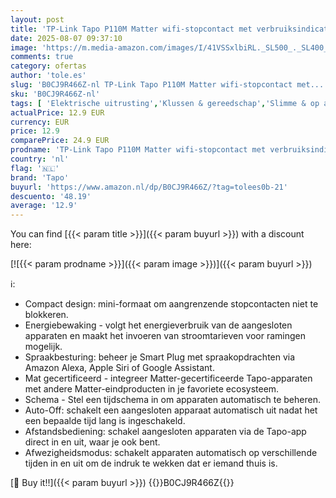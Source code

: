 ```yaml
---
layout: post
title: 'TP-Link Tapo P110M Matter wifi-stopcontact met verbruiksindicator  mat smart home  werkt met Matter  Alexa  Google Home  SmartThings  Tapo app  spraakbediening  externe toegang  geen hub nodig'
date: 2025-08-07 09:37:10
image: 'https://m.media-amazon.com/images/I/41VSSxlbiRL._SL500_._SL400_.jpg'
comments: true
category: ofertas
author: 'tole.es'
slug: 'B0CJ9R466Z-nl TP-Link Tapo P110M Matter wifi-stopcontact met...'
sku: 'B0CJ9R466Z-nl'
tags: [ 'Elektrische uitrusting','Klussen & gereedschap','Slimme & op afstand bedienbare stekkers','Stopcontacten & accessoires','tapo','🇳🇱', ]
actualPrice: 12.9 EUR
currency: EUR
price: 12.9
comparePrice: 24.9 EUR
prodname: 'TP-Link Tapo P110M Matter wifi-stopcontact met verbruiksindicator  mat smart home  werkt met Matter  Alexa  Google Home  SmartThings  Tapo app  spraakbediening  externe toegang  geen hub nodig'
country: 'nl'
flag: '🇳🇱'
brand: 'Tapo'
buyurl: 'https://www.amazon.nl/dp/B0CJ9R466Z/?tag=tolees0b-21'
descuento: '48.19'
average: '12.9'
---
```


You can find [{{< param title >}}]({{< param buyurl >}}) with a discount here:

[![{{< param prodname >}}]({{< param image >}})]({{< param buyurl >}})

ℹ️:

- Compact design: mini-formaat om aangrenzende stopcontacten niet te blokkeren.
- Energiebewaking - volgt het energieverbruik van de aangesloten apparaten en maakt het invoeren van stroomtarieven voor ramingen mogelijk.
- Spraakbesturing: beheer je Smart Plug met spraakopdrachten via Amazon Alexa, Apple Siri of Google Assistant.
- Mat gecertificeerd - integreer Matter-gecertificeerde Tapo-apparaten met andere Matter-eindproducten in je favoriete ecosysteem.
- Schema - Stel een tijdschema in om apparaten automatisch te beheren.
- Auto-Off: schakelt een aangesloten apparaat automatisch uit nadat het een bepaalde tijd lang is ingeschakeld.
- Afstandsbediening: schakel aangesloten apparaten via de Tapo-app direct in en uit, waar je ook bent.
- Afwezigheidsmodus: schakelt apparaten automatisch op verschillende tijden in en uit om de indruk te wekken dat er iemand thuis is.

[🛒 Buy it!!]({{< param buyurl >}})
{{<world>}}B0CJ9R466Z{{</world>}}
